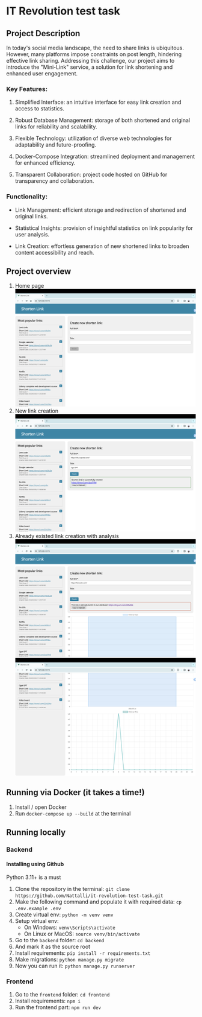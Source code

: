 # IT Revolution test task

## Project Description

In today's social media landscape, the need to share links is ubiquitous. However, many platforms impose constraints on post length, hindering effective link sharing. Addressing this challenge, our project aims to introduce the "Mini-Link" service, a solution for link shortening and enhanced user engagement.

### Key Features:

1. Simplified Interface: an intuitive interface for easy link creation and access to statistics.

2. Robust Database Management: storage of both shortened and original links for reliability and scalability.

3. Flexible Technology: utilization of diverse web technologies for adaptability and future-proofing.

4. Docker-Compose Integration: streamlined deployment and management for enhanced efficiency.

5. Transparent Collaboration: project code hosted on GitHub for transparency and collaboration.

### Functionality:

- Link Management: efficient storage and redirection of shortened and original links.
  
- Statistical Insights: provision of insightful statistics on link popularity for user analysis.
  
- Link Creation: effortless generation of new shortened links to broaden content accessibility and reach.

## Project overview
1. Home page
   ![Home page](images/start-page.png)
2. New link creation
   ![Link creation](images/short-link-creation.png)
3. Already existed link creation with analysis
![Already existed link](images/already-existed-link-creation-1.png)
![Already existed link](images/already-existed-link-creation-2.png)

## Running via Docker (it takes a time!)

1. Install / open Docker
2. Run `docker-compose up --build` at the terminal

## Running locally

### Backend

#### Installing using Github

Python 3.11+ is a must

1. Clone the repository in the terminal:
`git clone https://github.com/Nattalli/it-revolution-test-task.git`
2. Make the following command and populate it with required data:
`cp .env.example .env`
3. Create virtual env:
`python -m venv venv`
4. Setup virtual env:
    * On Windows: `venv\Scripts\activate`
    * On Linux or MacOS: `source venv/bin/activate`
5. Go to the `backend` folder: 
`cd backend`
6. And mark it as the source root 
7. Install requirements: `pip install -r requirements.txt`
8. Make migrations: `python manage.py migrate`
9. Now you can run it: `python manage.py runserver`

### Frontend

1. Go to the `frontend` folder:
   `cd frontend`
2. Install requirements: `npm i`
3. Run the frontend part: `npm run dev`
